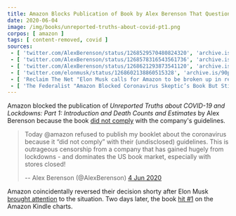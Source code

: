 ```yaml
---
title: Amazon Blocks Publication of Book by Alex Berenson That Questions the COVID Lockdowns
date: 2020-06-04
image: /img/books/unreported-truths-about-covid-pt1.png
corpos: [ amazon ]
tags: [ content-removed, covid ]
sources:
 - [ 'twitter.com/AlexBerenson/status/1268529570480824320', 'archive.is/D50Ir' ]
 - [ 'twitter.com/AlexBerenson/status/1268578316543561736', 'archive.is/zw1OI' ]
 - [ 'twitter.com/AlexBerenson/status/1268621293873541120', 'archive.is/ZxCZL' ]
 - [ 'twitter.com/elonmusk/status/1268602138860515328', 'archive.is/90pBi' ]
 - [ 'Reclaim The Net "Elon Musk calls for Amazon to be broken up in response to its censorship of dissenting coronavirus perspective" by Tom Parker (4 Jun 2020)', 'reclaimthenet.org/elon-musk-break-up-amazon/' ]
 - [ 'The Federalist "Amazon Blocked Coronavirus Skeptic’s Book But Still Sells Books By Hitler, The Unabomber" by Tristan Justice (4 Jun 2020)', 'thefederalist.com/2020/06/04/amazon-bans-coronavirus-skeptics-book-but-still-sells-books-by-hitler-the-unabomber/' ]
---
```


Amazon blocked the publication of _Unreported Truths about COVID-19 and
Lockdowns: Part 1: Introduction and Death Counts and Estimates_ by Alex
Berenson because the book [did not comply](notice.jpg) with the company's
guidelines.
> Today @amazon refused to publish my booklet about the coronavirus because it
> “did not comply” with their (undisclosed) guidelines. This is outrageous
> censorship from a company that has gained hugely from lockdowns - and
> dominates the US book market, especially with stores closed!
>
> -- Alex Berenson (@AlexBerenson) [4 Jun 2020](https://archive.is/zw1OI)

Amazon coincidentally reversed their decision shorty after Elon Musk [brought
attention](http://archive.is/90pBi) to the situation. Two days later, the book
[hit #1](https://reclaimthenet.org/alex-berensons-lockdown-skeptic-book-rockets-top-of-kindle-charts/)
on the Amazon Kindle charts.
